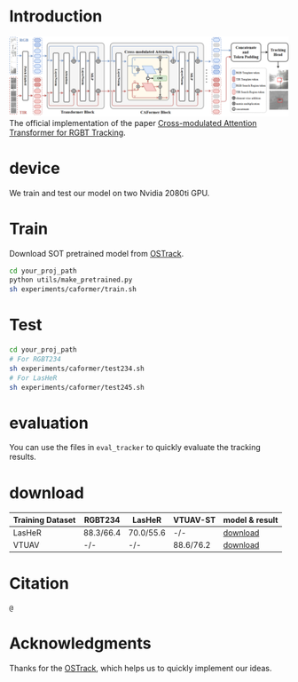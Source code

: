 

# Introduction
![img](./imgs/framework.png)
The official implementation of the paper [Cross-modulated Attention Transformer for RGBT Tracking]().

# device
We train and test our model on two Nvidia 2080ti GPU.

# Train

Download SOT pretrained model from [OSTrack](https://github.com/botaoye/OSTrack).
```bash
cd your_proj_path
python utils/make_pretrained.py
sh experiments/caformer/train.sh
```

# Test

```bash
cd your_proj_path
# For RGBT234
sh experiments/caformer/test234.sh
# For LasHeR
sh experiments/caformer/test245.sh
```

# evaluation

You can use the files in `eval_tracker` to quickly evaluate the tracking results.

# download

Training Dataset | RGBT234 | LasHeR | VTUAV-ST | model & result
---|---|---|---|---
LasHeR | 88.3/66.4 | 70.0/55.6| -/- | [download](https://pan.baidu.com/s/1OMl8FgIJF-8DUPu26auQCg?pwd=catp)
VTUAV  | -/-      | -/- | 88.6/76.2 | [download](https://pan.baidu.com/s/1OMl8FgIJF-8DUPu26auQCg?pwd=catp)

# Citation
```
@
```

# Acknowledgments
Thanks for the [OSTrack](https://github.com/botaoye/OSTrack), which helps us to quickly implement our ideas.